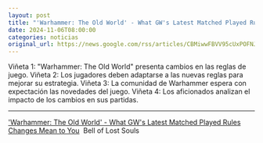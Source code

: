 ```yaml
---
layout: post
title: "'Warhammer: The Old World' - What GW's Latest Matched Played Rules Changes Mean to You - Bell of Lost Souls"
date: 2024-11-06T08:00:00
categories: noticias
original_url: https://news.google.com/rss/articles/CBMiwwFBVV95cUxPOFNJQmUtNnlGam9UbVJMYW9zR1k0cjJEU2p6UGUzcjV0UlRPLTYwZzIwOTRXNFpiTFlPbjJIeWR6VGVKMXI0UURVYlUzSzNoWFVjMHFFaExmQmZIYy1zMVpGQ1ZMSGNaXzR2QzZqcllaSnY3WnZzcUlHZDFjQndLUHl6bmRVX3hCNzVjbWVUWlJiYUFjUW5ITTJVay1QSllHNzJ3c0dRcHoxdElPZ1JPWU5CaEM0cjZnUVgyTEZOenV2TE0?oc=5
---
```



Viñeta 1:
"Warhammer: The Old World" presenta cambios en las reglas de juego.
Viñeta 2:
Los jugadores deben adaptarse a las nuevas reglas para mejorar su estrategia.
Viñeta 3:
La comunidad de Warhammer espera con expectación las novedades del juego.
Viñeta 4:
Los aficionados analizan el impacto de los cambios en sus partidas.


---


['Warhammer: The Old World' - What GW's Latest Matched Played Rules Changes Mean to You](https://news.google.com/rss/articles/CBMiwwFBVV95cUxPOFNJQmUtNnlGam9UbVJMYW9zR1k0cjJEU2p6UGUzcjV0UlRPLTYwZzIwOTRXNFpiTFlPbjJIeWR6VGVKMXI0UURVYlUzSzNoWFVjMHFFaExmQmZIYy1zMVpGQ1ZMSGNaXzR2QzZqcllaSnY3WnZzcUlHZDFjQndLUHl6bmRVX3hCNzVjbWVUWlJiYUFjUW5ITTJVay1QSllHNzJ3c0dRcHoxdElPZ1JPWU5CaEM0cjZnUVgyTEZOenV2TE0?oc=5)  Bell of Lost Souls